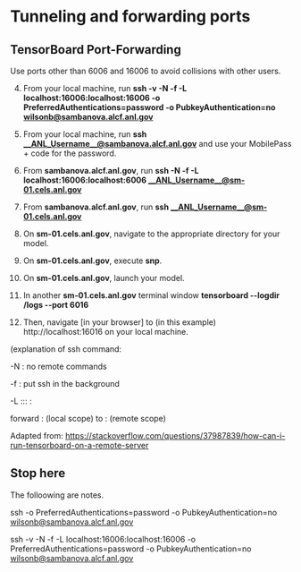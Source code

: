 # Tunneling and forwarding ports

## TensorBoard Port-Forwarding

Use ports other than 6006 and 16006 to avoid collisions with other users.

4. From your local machine, run
**ssh -v -N -f -L localhost:16006:localhost:16006 -o PreferredAuthentications=password -o PubkeyAuthentication=no wilsonb@sambanova.alcf.anl.gov**

1. From your local machine, run
**ssh __ANL_Username__@sambanova.alcf.anl.gov**
and use your MobilePass + code for the password.

2. From **sambanova.alcf.anl.gov**, run
**ssh -N -f -L localhost:16006:localhost:6006 __ANL_Username__@sm-01.cels.anl.gov**

2. From **sambanova.alcf.anl.gov**, run
**ssh __ANL_Username__@sm-01.cels.anl.gov**

3. On **sm-01.cels.anl.gov**, navigate to the appropriate directory for your model.

3. On **sm-01.cels.anl.gov**, execute **snp**.

3. On **sm-01.cels.anl.gov**, launch your model.

3. In another **sm-01.cels.anl.gov** terminal window
**tensorboard --logdir /logs --port 6016**

5. Then, navigate [in your browser] to (in this example) http://localhost:16016 on your local machine.

(explanation of ssh command:

-N : no remote commands

-f : put ssh in the background

-L <machine1>:<portA>:<machine2>:<portB> :

forward <machine1>:<portA> (local scope) to <machine2>:<portB> (remote scope)

Adapted from:  https://stackoverflow.com/questions/37987839/how-can-i-run-tensorboard-on-a-remote-server

## Stop here
The folloowing are notes.

ssh -o PreferredAuthentications=password -o PubkeyAuthentication=no wilsonb@sambanova.alcf.anl.gov

ssh -v -N -f -L localhost:16006:localhost:16006 -o PreferredAuthentications=password -o PubkeyAuthentication=no wilsonb@sambanova.alcf.anl.gov
